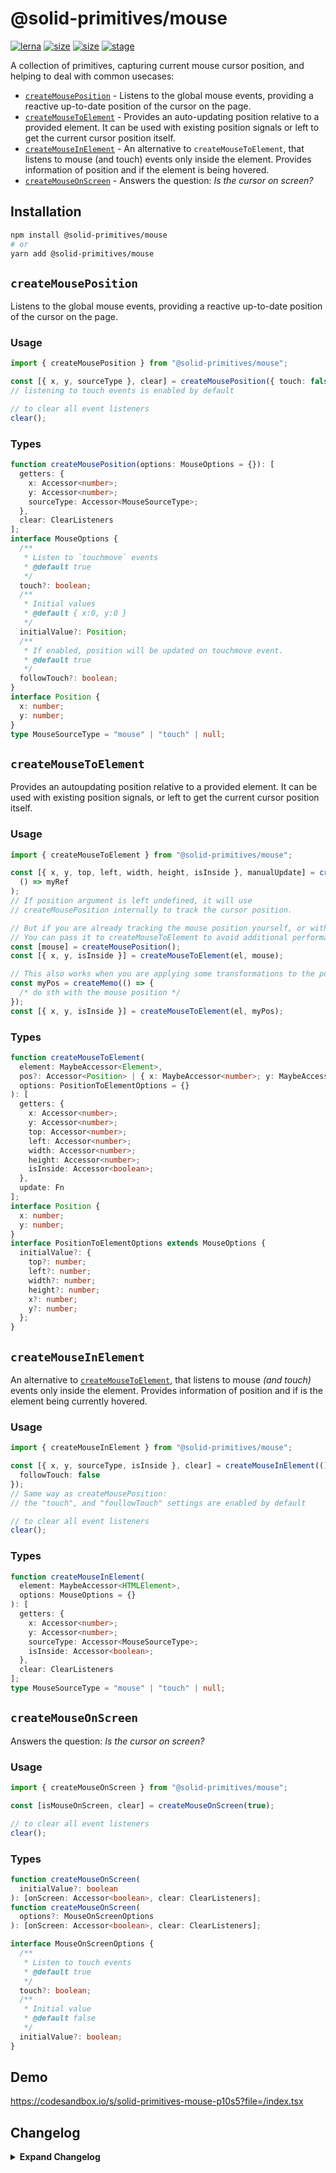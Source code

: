 # @solid-primitives/mouse

[![lerna](https://img.shields.io/badge/maintained%20with-lerna-cc00ff.svg?style=for-the-badge)](https://lerna.js.org/)
[![size](https://img.shields.io/bundlephobia/minzip/@solid-primitives/mouse?style=for-the-badge)](https://bundlephobia.com/package/@solid-primitives/mouse)
[![size](https://img.shields.io/npm/v/@solid-primitives/mouse?style=for-the-badge)](https://www.npmjs.com/package/@solid-primitives/mouse)
[![stage](https://img.shields.io/endpoint?style=for-the-badge&url=https%3A%2F%2Fraw.githubusercontent.com%2Fdavedbase%2Fsolid-primitives%2Fstage-badges%2Fassets%2Fbadges%2Fstage-2.json)](https://github.com/davedbase/solid-primitives#contribution-process)

A collection of primitives, capturing current mouse cursor position, and helping to deal with common usecases:

- [`createMousePosition`](#createMousePosition) - Listens to the global mouse events, providing a reactive up-to-date position of the cursor on the page.
- [`createMouseToElement`](#createMouseToElement) - Provides an auto-updating position relative to a provided element. It can be used with existing position signals or left to get the current cursor position itself.
- [`createMouseInElement`](#createMouseInElement) - An alternative to `createMouseToElement`, that listens to mouse (and touch) events only inside the element. Provides information of position and if the element is being hovered.
- [`createMouseOnScreen`](#createMouseOnScreen) - Answers the question: _Is the cursor on screen?_

## Installation

```bash
npm install @solid-primitives/mouse
# or
yarn add @solid-primitives/mouse
```

## `createMousePosition`

Listens to the global mouse events, providing a reactive up-to-date position of the cursor on the page.

### Usage

```ts
import { createMousePosition } from "@solid-primitives/mouse";

const [{ x, y, sourceType }, clear] = createMousePosition({ touch: false });
// listening to touch events is enabled by default

// to clear all event listeners
clear();
```

### Types

```ts
function createMousePosition(options: MouseOptions = {}): [
  getters: {
    x: Accessor<number>;
    y: Accessor<number>;
    sourceType: Accessor<MouseSourceType>;
  },
  clear: ClearListeners
];
interface MouseOptions {
  /**
   * Listen to `touchmove` events
   * @default true
   */
  touch?: boolean;
  /**
   * Initial values
   * @default { x:0, y:0 }
   */
  initialValue?: Position;
  /**
   * If enabled, position will be updated on touchmove event.
   * @default true
   */
  followTouch?: boolean;
}
interface Position {
  x: number;
  y: number;
}
type MouseSourceType = "mouse" | "touch" | null;
```

## `createMouseToElement`

Provides an autoupdating position relative to a provided element. It can be used with existing position signals, or left to get the current cursor position itself.

### Usage

```ts
import { createMouseToElement } from "@solid-primitives/mouse";

const [{ x, y, top, left, width, height, isInside }, manualUpdate] = createMouseToElement(
  () => myRef
);
// If position argument is left undefined, it will use
// createMousePosition internally to track the cursor position.

// But if you are already tracking the mouse position yourself, or with createMousePosition.
// You can pass it to createMouseToElement to avoid additional performance payload.
const [mouse] = createMousePosition();
const [{ x, y, isInside }] = createMouseToElement(el, mouse);

// This also works when you are applying some transformations to the position, or debouncing it.
const myPos = createMemo(() => {
  /* do sth with the mouse position */
});
const [{ x, y, isInside }] = createMouseToElement(el, myPos);
```

### Types

```ts
function createMouseToElement(
  element: MaybeAccessor<Element>,
  pos?: Accessor<Position> | { x: MaybeAccessor<number>; y: MaybeAccessor<number> },
  options: PositionToElementOptions = {}
): [
  getters: {
    x: Accessor<number>;
    y: Accessor<number>;
    top: Accessor<number>;
    left: Accessor<number>;
    width: Accessor<number>;
    height: Accessor<number>;
    isInside: Accessor<boolean>;
  },
  update: Fn
];
interface Position {
  x: number;
  y: number;
}
interface PositionToElementOptions extends MouseOptions {
  initialValue?: {
    top?: number;
    left?: number;
    width?: number;
    height?: number;
    x?: number;
    y?: number;
  };
}
```

## `createMouseInElement`

An alternative to [`createMouseToElement`](#createMouseToElement), that listens to mouse _(and touch)_ events only inside the element. Provides information of position and if is the element being currently hovered.

### Usage

```ts
import { createMouseInElement } from "@solid-primitives/mouse";

const [{ x, y, sourceType, isInside }, clear] = createMouseInElement(() => myRef, {
  followTouch: false
});
// Same way as createMousePosition:
// the "touch", and "foullowTouch" settings are enabled by default

// to clear all event listeners
clear();
```

### Types

```ts
function createMouseInElement(
  element: MaybeAccessor<HTMLElement>,
  options: MouseOptions = {}
): [
  getters: {
    x: Accessor<number>;
    y: Accessor<number>;
    sourceType: Accessor<MouseSourceType>;
    isInside: Accessor<boolean>;
  },
  clear: ClearListeners
];
type MouseSourceType = "mouse" | "touch" | null;
```

## `createMouseOnScreen`

Answers the question: _Is the cursor on screen?_

### Usage

```ts
import { createMouseOnScreen } from "@solid-primitives/mouse";

const [isMouseOnScreen, clear] = createMouseOnScreen(true);

// to clear all event listeners
clear();
```

### Types

```ts
function createMouseOnScreen(
  initialValue?: boolean
): [onScreen: Accessor<boolean>, clear: ClearListeners];
function createMouseOnScreen(
  options?: MouseOnScreenOptions
): [onScreen: Accessor<boolean>, clear: ClearListeners];

interface MouseOnScreenOptions {
  /**
   * Listen to touch events
   * @default true
   */
  touch?: boolean;
  /**
   * Initial value
   * @default false
   */
  initialValue?: boolean;
}
```

## Demo

https://codesandbox.io/s/solid-primitives-mouse-p10s5?file=/index.tsx

## Changelog

<details>
<summary><b>Expand Changelog</b></summary>

1.0.0

Eelease as a Stage-2 primitive.

</details>
